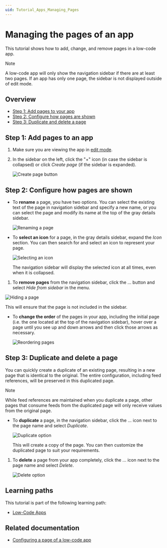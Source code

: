 ```yaml
---
uid: Tutorial_Apps_Managing_Pages
---
```

# Managing the pages of an app

This tutorial shows how to add, change, and remove pages in a low-code app.

> [!NOTE]
> A low-code app will only show the navigation sidebar if there are at least two pages. If an app has only one page, the sidebar is not displayed outside of edit mode.

## Overview

- [Step 1: Add pages to your app](#step-1-add-pages-to-an-app)
- [Step 2: Configure how pages are shown](#step-2-configure-how-pages-are-shown)
- [Step 3: Duplicate and delete a page](#step-3-duplicate-and-delete-a-page)

## Step 1: Add pages to an app

1. Make sure you are viewing the app in [edit mode](xref:Tutorial_Apps_Edit_Existing_App#step-1-edit-the-latest-version-of-your-app).

1. In the sidebar on the left, click the "+" icon (in case the sidebar is collapsed) or click *Create page* (if the sidebar is expanded).

   ![Create page button](~/tutorials/images/PageAdd.png)

## Step 2: Configure how pages are shown

- To **rename** a page, you have two options. You can select the existing text of the page in navigation sidebar and specify a new name, or you can select the page and modify its name at the top of the gray details sidebar.

  ![Renaming a page](~/tutorials/images/PageRename.png)

- To **select an icon** for a page, in the gray details sidebar, expand the *Icon* section. You can then search for and select an icon to represent your page.

  ![Selecting an icon](~/tutorials/images/PageIcon.png)

  The navigation sidebar will display the selected icon at all times, even when it is collapsed.

1. To **remove pages** from the navigation sidebar, click the ... button and select *Hide from sidebar* in the menu.

  ![Hiding a page](~/tutorials/images/PageHideFromSidebar.png)

  This will ensure that the page is not included in the sidebar.

- To **change the order** of the pages in your app, including the initial page (i.e. the one located at the top of the navigation sidebar), hover over a page until you see up and down arrows and then click those arrows as necessary.

  ![Reordering pages](~/tutorials/images/PageReorder.png)

## Step 3: Duplicate and delete a page

You can quickly create a duplicate of an existing page, resulting in a new page that is identical to the original. The entire configuration, including feed references, will be preserved in this duplicated page.

> [!NOTE]
> While feed references are maintained when you duplicate a page, other pages that consume feeds from the duplicated page will only receive values from the original page.

- To **duplicate** a page, in the navigation sidebar, click the ... icon next to the page name and select *Duplicate*.

  ![Duplicate option](~/tutorials/images/PageDuplicate.png)

  This will create a copy of the page. You can then customize the duplicated page to suit your requirements.

1. To **delete** a page from your app completely, click the ... icon next to the page name and select *Delete*.

   ![Delete option](~/tutorials/images/PageDelete.png)

## Learning paths

This tutorial is part of the following learning path:

- [Low-Code Apps](xref:Tutorial_Apps)

## Related documentation

- [Configuring a page of a low-code app](xref:LowCodeApps_page_config)
